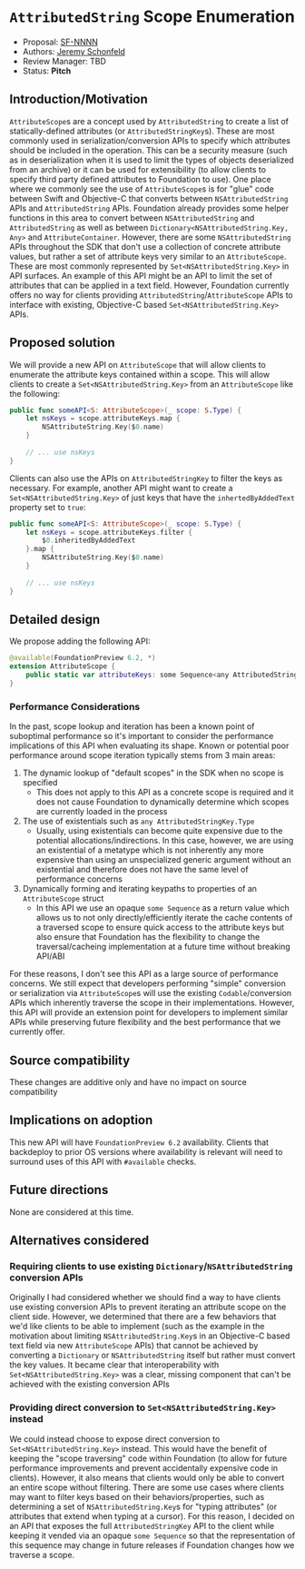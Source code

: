 # `AttributedString` Scope Enumeration

* Proposal: [SF-NNNN](NNNN-attributedstring-scope-enumeration.md)
* Authors: [Jeremy Schonfeld](https://github.com/jmschonfeld)
* Review Manager: TBD
* Status: **Pitch**

## Introduction/Motivation

`AttributeScope`s are a concept used by `AttributedString` to create a list of statically-defined attributes (or `AttributedStringKey`s). These are most commonly used in serialization/conversion APIs to specify which attributes should be included in the operation. This can be a security measure (such as in deserialization when it is used to limit the types of objects deserialized from an archive) or it can be used for extensibility (to allow clients to specify third party defined attributes to Foundation to use). One place where we commonly see the use of `AttributeScope`s is for "glue" code between Swift and Objective-C that converts between `NSAttributedString` APIs and `AttributedString` APIs. Foundation already provides some helper functions in this area to convert between `NSAttributedString` and `AttributedString` as well as between `Dictionary<NSAttributedString.Key, Any>` and `AttributeContainer`. However, there are some `NSAttributedString` APIs throughout the SDK that don't use a collection of concrete attribute values, but rather a set of attribute keys very similar to an `AttributeScope`. These are most commonly represented by `Set<NSAttributedString.Key>` in API surfaces. An example of this API might be an API to limit the set of attributes that can be applied in a text field. However, Foundation currently offers no way for clients providing `AttributedString`/`AttributeScope` APIs to interface with existing, Objective-C based `Set<NSAttributedString.Key>` APIs.

## Proposed solution

We will provide a new API on `AttributeScope` that will allow clients to enumerate the attribute keys contained within a scope. This will allow clients to create a `Set<NSAttributedString.Key>` from an `AttributeScope` like the following:

```swift
public func someAPI<S: AttributeScope>(_ scope: S.Type) {
    let nsKeys = scope.attributeKeys.map {
        NSAttributeString.Key($0.name)
    }
    
    // ... use nsKeys
}
```

Clients can also use the APIs on `AttributedStringKey` to filter the keys as necessary. For example, another API might want to create a `Set<NSAttributedString.Key>` of just keys that have the `inhertedByAddedText` property set to `true`:

```swift
public func someAPI<S: AttributeScope>(_ scope: S.Type) {
    let nsKeys = scope.attributeKeys.filter {
        $0.inheritedByAddedText
    }.map {
        NSAttributeString.Key($0.name)
    }
    
    // ... use nsKeys
}
```

## Detailed design

We propose adding the following API:

```swift
@available(FoundationPreview 6.2, *)
extension AttributeScope {
    public static var attributeKeys: some Sequence<any AttributedStringKey.Type> { get }
}
```

### Performance Considerations

In the past, scope lookup and iteration has been a known point of suboptimal performance so it's important to consider the performance implications of this API when evaluating its shape. Known or potential poor performance around scope iteration typically stems from 3 main areas:

1. The dynamic lookup of "default scopes" in the SDK when no scope is specified
    - This does not apply to this API as a concrete scope is required and it does not cause Foundation to dynamically determine which scopes are currently loaded in the process
2. The use of existentials such as `any AttributedStringKey.Type`
    - Usually, using existentials can become quite expensive due to the potential allocations/indirections. In this case, however, we are using an existential of a metatype which is not inherently any more expensive than using an unspecialized generic argument without an existential and therefore does not have the same level of performance concerns
3. Dynamically forming and iterating keypaths to properties of an `AttributeScope` struct
    - In this API we use an opaque `some Sequence` as a return value which allows us to not only directly/efficiently iterate the cache contents of a traversed scope to ensure quick access to the attribute keys but also ensure that Foundation has the flexibility to change the traversal/cacheing implementation at a future time without breaking API/ABI

For these reasons, I don't see this API as a large source of performance concerns. We still expect that developers performing "simple" conversion or serialization via `AttributeScope`s will use the existing `Codable`/conversion APIs which inherently traverse the scope in their implementations. However, this API will provide an extension point for developers to implement similar APIs while preserving future flexibility and the best performance that we currently offer.

## Source compatibility

These changes are additive only and have no impact on source compatibility

## Implications on adoption

This new API will have `FoundationPreview 6.2` availability. Clients that backdeploy to prior OS versions where availability is relevant will need to surround uses of this API with `#available` checks.

## Future directions

None are considered at this time.

## Alternatives considered

### Requiring clients to use existing `Dictionary`/`NSAttributedString` conversion APIs

Originally I had considered whether we should find a way to have clients use existing conversion APIs to prevent iterating an attribute scope on the client side. However, we determined that there are a few behaviors that we'd like clients to be able to implement (such as the example in the motivation about limiting `NSAttributedString.Key`s in an Objective-C based text field via new `AttributeScope` APIs) that cannot be achieved by converting a `Dictionary` or `NSAttributedString` itself but rather must convert the key values. It became clear that interoperability with `Set<NSAttributedString.Key>` was a clear, missing component that can't be achieved with the existing conversion APIs

### Providing direct conversion to `Set<NSAttributedString.Key>` instead

We could instead choose to expose direct conversion to `Set<NSAttributedString.Key>` instead. This would have the benefit of keeping the "scope traversing" code within Foundation (to allow for future performance improvements and prevent accidentally expensive code in clients). However, it also means that clients would only be able to convert an entire scope without filtering. There are some use cases where clients may want to filter keys based on their behaviors/properties, such as determining a set of `NSAttributedString.Key`s for "typing attributes" (or attributes that extend when typing at a cursor). For this reason, I decided on an API that exposes the full `AttributedStringKey` API to the client while keeping it vended via an opaque `some Sequence` so that the representation of this sequence may change in future releases if Foundation changes how we traverse a scope.

